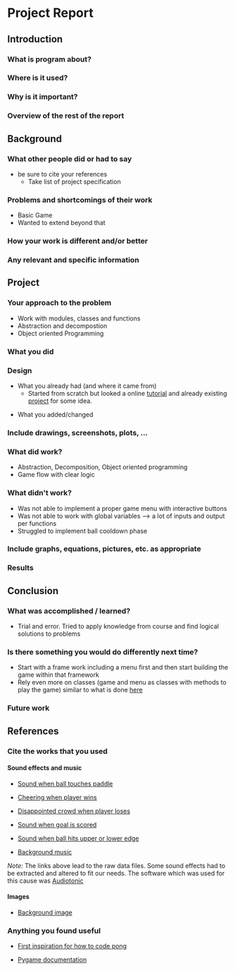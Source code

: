 # Project Report

## Introduction

### What is program about?

### Where is it used?

### Why is it important?

### Overview of the rest of the report

## Background

### What other people did or had to say

* be sure to cite your references
  * Take list of project specification

### Problems and shortcomings of their work

- Basic Game
- Wanted to extend beyond that

### How your work is different and/or better

### Any relevant and specific information

## Project

### Your approach to the problem

- Work with modules, classes and functions
- Abstraction and decompostion
- Object oriented Programming

### What you did

### Design

* What you already had (and where it came from)
  * Started from scratch but looked a online [tutorial](https://realpython.com/pygame-a-primer/) and already existing [project](https://gist.github.com/vinothpandian/4337527) for some idea.

- What you added/changed

### Include drawings, screenshots, plots, ...

### What did work?

- Abstraction, Decomposition, Object oriented programming
- Game flow with clear logic

### What didn't work?

- Was not able to implement a proper game menu with interactive buttons
- Was not able to work with global variables  --> a lot of inputs and output per functions
- Struggled to implement ball cooldown phase

### Include graphs, equations, pictures, etc. as appropriate

### Results

## Conclusion

### What was accomplished / learned?

- Trial and error. Tried to apply knowledge from course and find logical solutions to problems

### Is there something you would do differently next time?

- Start with a frame work including a menu first and then start building the game within that framework
- Rely even more on classes (game and menu as classes with methods to play the game) similar to what is done [here](https://www.youtube.com/watch?v=a5JWrd7Y_14&ab_channel=CDcodes)

### Future work

## References

### Cite the works that you used

#### Sound effects and music

- [Sound when ball touches paddle](https://github.com/attreyabhatt/Space-Invaders-Pygame/blob/master/laser.wav)

- [Cheering when player wins](https://www.youtube.com/watch?v=yLNALmt6KFs&ab_channel=Music%26SoundsEffectLibrary)

- [Disappointed crowd when player loses](https://www.youtube.com/watch?v=bR_wr5HRdl4&ab_channel=IISOUNDEFFECT)

- [Sound when goal is scored](https://www.youtube.com/watch?v=-at1woVuDtY&ab_channel=mamu)

- [Sound when ball hits upper or lower edge](https://www.youtube.com/watch?v=jKVtoh05N-s&ab_channel=BerlinAtmospheres)

- [Background music](https://www.youtube.com/watch?v=p6p_UYwnUTw&t=75s&ab_channel=MusicforVideoLibrary)

*Note:*
The links above lead to the raw data files. Some sound effects had to be extracted and altered to fit our needs. The software which was used for this cause was [Audiotonic](https://www.microsoft.com/de-de/p/audiotonic-audio-editor-recorder-based-on-audacity/9n66vbrr4dpl?activetab=pivot:overviewtab)

#### Images

- [Background image](https://wallpapersafari.com/w/h5YuPd)

### Anything you found useful

- [First inspiration for how to code pong](https://gist.github.com/vinothpandian/4337527)

- [Pygame documentation](https://www.pygame.org/docs/)
